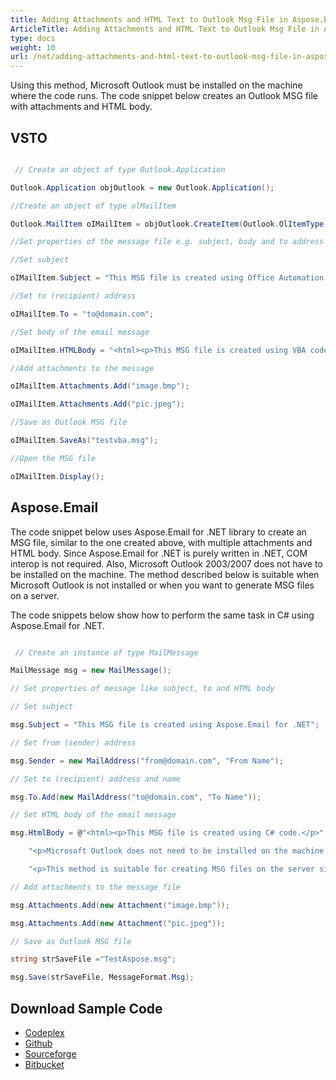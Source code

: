 ```yaml
---
title: Adding Attachments and HTML Text to Outlook Msg File in Aspose.Email
ArticleTitle: Adding Attachments and HTML Text to Outlook Msg File in Aspose.Email
type: docs
weight: 10
url: /net/adding-attachments-and-html-text-to-outlook-msg-file-in-aspose-email/
---
```



Using this method, Microsoft Outlook must be installed on the machine where the code runs. The code snippet below creates an Outlook MSG file with attachments and HTML body.
## **VSTO**
``` cs

 // Create an object of type Outlook.Application

Outlook.Application objOutlook = new Outlook.Application();

//Create an object of type olMailItem

Outlook.MailItem oIMailItem = objOutlook.CreateItem(Outlook.OlItemType.olMailItem);

//Set properties of the message file e.g. subject, body and to address

//Set subject

oIMailItem.Subject = "This MSG file is created using Office Automation.";

//Set to (recipient) address

oIMailItem.To = "to@domain.com";

//Set body of the email message

oIMailItem.HTMLBody = "<html><p>This MSG file is created using VBA code.</p>";

//Add attachments to the message

oIMailItem.Attachments.Add("image.bmp");

oIMailItem.Attachments.Add("pic.jpeg");

//Save as Outlook MSG file

oIMailItem.SaveAs("testvba.msg");

//Open the MSG file

oIMailItem.Display();

```
## **Aspose.Email**
The code snippet below uses Aspose.Email for .NET library to create an MSG file, similar to the one created above, with multiple attachments and HTML body. Since Aspose.Email for .NET is purely written in .NET, COM interop is not required. Also, Microsoft Outlook 2003/2007 does not have to be installed on the machine. The method described below is suitable when Microsoft Outlook is not installed or when you want to generate MSG files on a server.

The code snippets below show how to perform the same task in C# using Aspose.Email for .NET.

``` cs

 // Create an instance of type MailMessage

MailMessage msg = new MailMessage();

// Set properties of message like subject, to and HTML body

// Set subject

msg.Subject = "This MSG file is created using Aspose.Email for .NET";

// Set from (sender) address

msg.Sender = new MailAddress("from@domain.com", "From Name");

// Set to (recipient) address and name

msg.To.Add(new MailAddress("to@domain.com", "To Name"));

// Set HTML body of the email message

msg.HtmlBody = @"<html><p>This MSG file is created using C# code.</p>" +

	"<p>Microsoft Outlook does not need to be installed on the machine running this code.</p>" +

	"<p>This method is suitable for creating MSG files on the server side.</html>";

// Add attachments to the message file

msg.Attachments.Add(new Attachment("image.bmp"));

msg.Attachments.Add(new Attachment("pic.jpeg"));

// Save as Outlook MSG file

string strSaveFile ="TestAspose.msg";

msg.Save(strSaveFile, MessageFormat.Msg);

```
## **Download Sample Code**
- [Codeplex](https://asposevsto.codeplex.com/downloads/get/772938)
- [Github](https://github.com/Aspose/Aspose.Email-for-.NET/tree/master/Plugins/Aspose.Email%20Vs%20VSTO%20Outlook)
- [Sourceforge](https://sourceforge.net/projects/asposevsto/files/Aspose.Email%20Vs%20VSTO%20Outlook/Adding%20Attachments%20and%20HTML%20Text%20to%20Outlook%20Msg%20File%20\(Aspose.Email\).zip/download)
- [Bitbucket](https://bitbucket.org/asposemarketplace/aspose-for-vsto/downloads/Adding%20Attachments%20and%20HTML%20Text%20to%20Outlook%20Msg%20File%20\(Aspose.Email\).zip)
